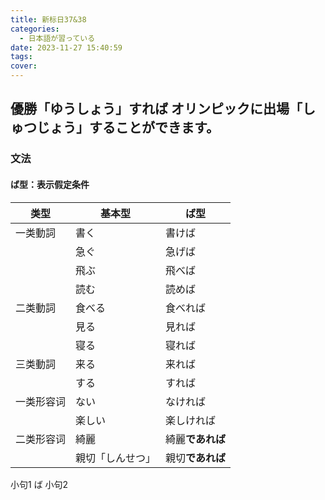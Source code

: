 ```yaml
---
title: 新标日37&38
categories:
  - 日本語が習っている
date: 2023-11-27 15:40:59
tags:
cover:
---
```


## 優勝「ゆうしょう」すれば オリンピックに出場「しゅつじょう」することができます。

### 文法

#### ば型：表示假定条件

| 类型       | 基本型           | ば型             |
| ---------- | ---------------- | ---------------- |
| 一类動詞   | 書く             | 書けば           |
|            | 急ぐ             | 急げば           |
|            | 飛ぶ             | 飛べば           |
|            | 読む             | 読めば           |
| 二类動詞   | 食べる           | 食べれば         |
|            | 見る             | 見れば           |
|            | 寝る             | 寝れば           |
| 三类動詞   | 来る             | 来れば           |
|            | する             | すれば           |
| 一类形容词 | ない             | なければ         |
|            | 楽しい           | 楽しければ       |
| 二类形容词 | 綺麗             | 綺麗**であれば** |
|            | 親切「しんせつ」 | 親切**であれば** |

小句1 ば 小句2
